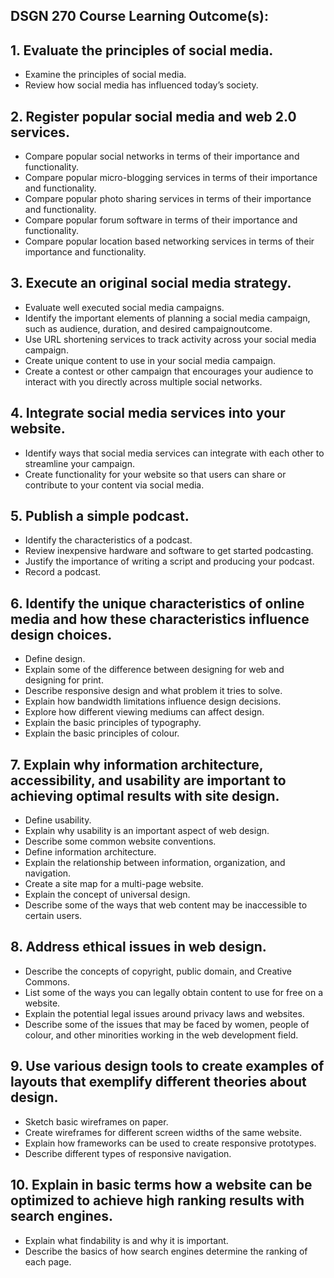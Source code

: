 ## DSGN 270 Course Learning Outcome(s):
## 1. Evaluate the principles of social media.
- Examine the principles of social media.
- Review how social media has influenced today’s society.

## 2. Register popular social media and web 2.0 services.
- Compare popular social networks in terms of their importance and functionality.
- Compare popular micro-blogging services in terms of their importance and functionality.
- Compare popular photo sharing services in terms of their importance and functionality.
- Compare popular forum software in terms of their importance and functionality.
- Compare popular location based networking services in terms of their importance and functionality.

## 3. Execute an original social media strategy.
- Evaluate well executed social media campaigns.
- Identify the important elements of planning a social media campaign, such as audience, duration, and desired campaignoutcome.
- Use URL shortening services to track activity across your social media campaign.
- Create unique content to use in your social media campaign.
- Create a contest or other campaign that encourages your audience to interact with you directly across multiple social networks.

## 4. Integrate social media services into your website.
- Identify ways that social media services can integrate with each other to streamline your campaign.
- Create functionality for your website so that users can share or contribute to your content via social media.

## 5. Publish a simple podcast.
- Identify the characteristics of a podcast.
- Review inexpensive hardware and software to get started podcasting.
- Justify the importance of writing a script and producing your podcast.
- Record a podcast.

## 6. Identify the unique characteristics of online media and how these characteristics influence design choices.
- Define design.
- Explain some of the difference between designing for web and designing for print.
- Describe responsive design and what problem it tries to solve.
- Explain how bandwidth limitations influence design decisions.
- Explore how different viewing mediums can affect design.
- Explain the basic principles of typography.
- Explain the basic principles of colour.

## 7. Explain why information architecture, accessibility, and usability are important to achieving optimal results with site design.
- Define usability.
- Explain why usability is an important aspect of web design.
- Describe some common website conventions.
- Define information architecture.
- Explain the relationship between information, organization, and navigation.
- Create a site map for a multi-page website.
- Explain the concept of universal design.
- Describe some of the ways that web content may be inaccessible to certain users.

## 8. Address ethical issues in web design.
- Describe the concepts of copyright, public domain, and Creative Commons.
- List some of the ways you can legally obtain content to use for free on a website.
- Explain the potential legal issues around privacy laws and websites.
- Describe some of the issues that may be faced by women, people of colour, and other minorities working in the web development field.

## 9. Use various design tools to create examples of layouts that exemplify different theories about design.
- Sketch basic wireframes on paper.
- Create wireframes for different screen widths of the same website.
- Explain how frameworks can be used to create responsive prototypes.
- Describe different types of responsive navigation.

## 10. Explain in basic terms how a website can be optimized to achieve high ranking results with search engines.
- Explain what findability is and why it is important.
- Describe the basics of how search engines determine the ranking of each page.